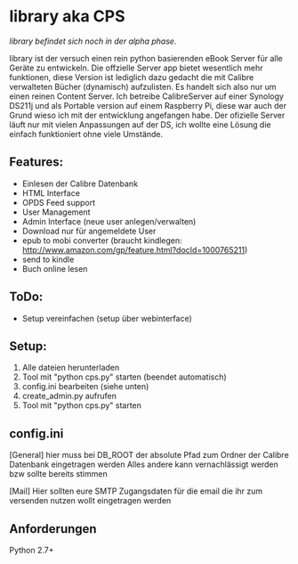 library aka CPS
=====

*library befindet sich noch in der alpha phase.*

library ist der versuch einen rein python basierenden eBook Server für alle Geräte zu entwickeln. Die offzielle Server app bietet wesentlich mehr funktionen, diese Version ist lediglich dazu gedacht die mit Calibre verwalteten Bücher (dynamisch) aufzulisten. Es handelt sich also nur um einen reinen Content Server. Ich betreibe CalibreServer auf einer Synology DS211j und als Portable version auf einem Raspberry Pi, diese war auch der Grund wieso ich mit der entwicklung angefangen habe. Der ofizielle Server läuft nur mit vielen Anpassungen auf der DS, ich wollte eine Lösung die einfach funktioniert ohne viele Umstände.

## Features:
- Einlesen der Calibre Datenbank
- HTML Interface
- OPDS Feed support
- User Management
- Admin Interface (neue user anlegen/verwalten)
- Download nur für angemeldete User
- epub to mobi converter (braucht kindlegen: http://www.amazon.com/gp/feature.html?docId=1000765211)
- send to kindle
- Buch online lesen

## ToDo:
- Setup vereinfachen (setup über webinterface)

## Setup:
1. Alle dateien herunterladen
2. Tool mit "python cps.py" starten (beendet automatisch)
3. config.ini bearbeiten (siehe unten)
4. create_admin.py aufrufen
5. Tool mit "python cps.py" starten

## config.ini
[General]
hier muss bei DB_ROOT  der absolute Pfad zum Ordner der Calibre Datenbank eingetragen werden
Alles andere kann vernachlässigt werden bzw sollte bereits stimmen

[Mail]
Hier sollten eure SMTP Zugangsdaten für die email die ihr zum versenden nutzen wollt eingetragen werden


## Anforderungen

Python 2.7+

